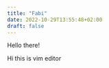```yaml
---
title: "Fabi"
date: 2022-10-29T13:55:48+02:00
draft: false
---
```


Hello there!

Hi this is vim editor
